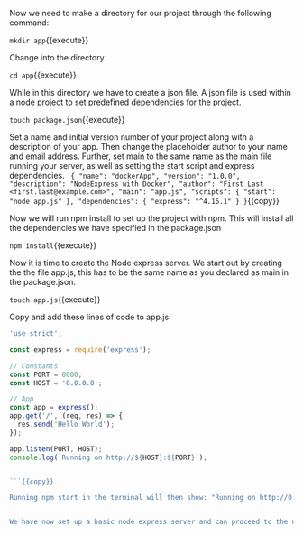 Now we need to make a directory for our project through the following command:

`mkdir app`{{execute}}

Change into the directory 

`cd app`{{execute}}

While in this directory we have to create a json file. A json file is used within a node project to set predefined dependencies for the project.

`touch package.json`{{execute}}

Set a name and initial version number of your project along with a description of your app. Then change the placeholder author to your name and email address. Further, set main to the same  name as the main file running your server, as well as setting the start script  and express dependencies. 
` 
{
  "name": "dockerApp",
  "version": "1.0.0",
  "description": "NodeExpress with Docker",
  "author": "First Last <first.last@example.com>",
  "main": "app.js",
  "scripts": {
    "start": "node app.js"
  },
  "dependencies": {
    "express": "^4.16.1"
  }
}
`{{copy}}

Now we will run npm install to set up the project with npm. This will install all the dependencies we have specified in the package.json 


`npm install`{{execute}}

Now it is time to create the Node express server. We start out by creating the the file app.js, this has to be the same name as you declared as main in the package.json. 


`touch app.js`{{execute}}


Copy and add these lines of code to app.js. 


```javascript
'use strict';

const express = require('express');

// Constants
const PORT = 8080;
const HOST = '0.0.0.0';

// App
const app = express();
app.get('/', (req, res) => {
  res.send('Hello World');
});

app.listen(PORT, HOST);
console.log(`Running on http://${HOST}:${PORT}`);


```{{copy}}

Running npm start in the terminal will then show: "Running on http://0.0.0.0:8080"


We have now set up a basic node express server and can proceed to the next part of this tutorial, using our server with docker. 
